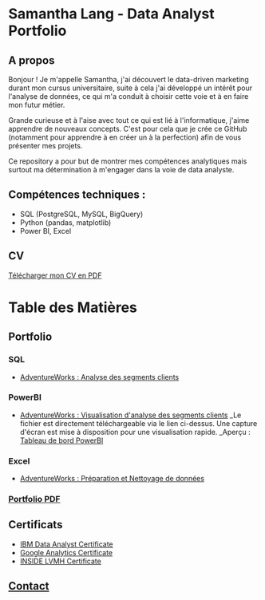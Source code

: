 # Samantha Lang - Data Analyst Portfolio

## A propos

Bonjour ! Je m'appelle Samantha, j'ai découvert le data-driven marketing durant mon cursus universitaire, suite à cela j'ai développé un intérêt pour l'analyse de données, ce qui m'a conduit à choisir cette voie et à en faire mon futur métier.

Grande curieuse et à l'aise avec tout ce qui est lié à l'informatique, j'aime apprendre de nouveaux concepts. C'est pour cela que je crée ce GitHub (notamment pour apprendre à en créer un à la perfection) afin de vous présenter mes projets.

Ce repository a pour but de montrer mes compétences analytiques mais surtout ma détermination à m'engager dans la voie de data analyste.

## Compétences techniques :
- SQL (PostgreSQL, MySQL, BigQuery)
- Python (pandas, matplotlib)
- Power BI, Excel


## CV
[Télécharger mon CV en PDF](CV_SLANG.pdf)


# Table des Matières

## Portfolio
### SQL
- [AdventureWorks : Analyse des segments clients](https://github.com/samanthalang/projet1/blob/main/SQL/adventureworks_segment_clients.sql)

### PowerBI
- [AdventureWorks : Visualisation d'analyse des segments clients](https://github.com/samanthalang/projet1/blob/main/PowerBI/adventureworks_segment_clients.pbix)
_Le fichier est directement téléchargeable via le lien ci-dessus. Une capture d'écran est mise à disposition pour une visualisation rapide.
_Aperçu : [Tableau de bord PowerBI](https://github.com/samanthalang/projet1/blob/main/Images/adventureworks.png)

### Excel
- [AdventureWorks : Préparation et Nettoyage de données](#adventureworks-preparation-et-nettoyage-des-donnees)

### [Portfolio PDF](portfolio_SLANG.pdf)

## Certificats
- [IBM Data Analyst Certificate](IBM_Certificate1.pdf)
- [Google Analytics Certificate](Google_Certificate.pdf)
- [INSIDE LVMH Certificate](INSIDELVMH.pdf)

## [Contact](#contact)